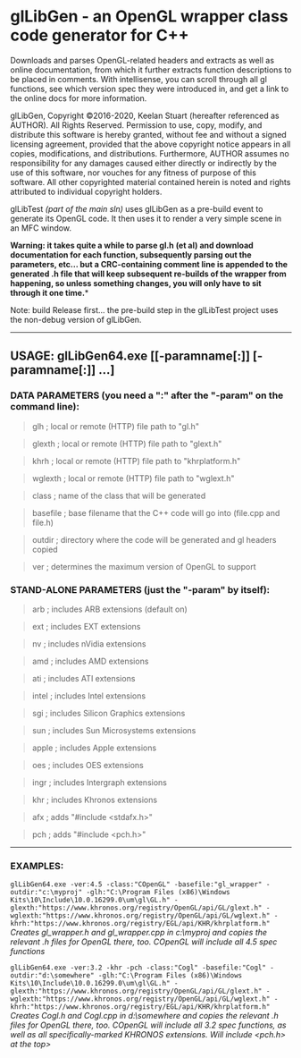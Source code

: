 # glLibGen - an OpenGL wrapper class code generator for C++
Downloads and parses OpenGL-related headers and extracts as well as online documentation, from which it further extracts function descriptions to be placed in comments. With intellisense, you can scroll through all gl functions, see which version spec they were introduced in, and get a link to the online docs for more information.

glLibGen, Copyright ©2016-2020, Keelan Stuart (hereafter referenced as AUTHOR). All Rights Reserved. Permission to use, copy, modify, and distribute this software is hereby granted, without fee and without a signed licensing agreement, provided that the above copyright notice appears in all copies, modifications, and distributions. Furthermore, AUTHOR assumes no responsibility for any damages caused either directly or indirectly by the use of this software, nor vouches for any fitness of purpose of this software.
All other copyrighted material contained herein is noted and rights attributed to individual copyright holders.

glLibTest _(part of the main sln)_ uses glLibGen as a pre-build event to generate its OpenGL code. It then uses it to render a very simple scene in an MFC window.

**Warning: it takes quite a while to parse gl.h (et al) and download documentation for each function, subsequently parsing out the parameters, etc... but a CRC-containing comment line is appended to the generated .h file that will keep subsequent re-builds of the wrapper from happening, so unless something changes, you will only have to sit through it one time.***

Note: build Release first... the pre-build step in the glLibTest project uses the non-debug version of glLibGen.

***

## USAGE: glLibGen64.exe [[-paramname[:]] [-paramname[:]] ...]

### DATA PARAMETERS (you need a ":" after the "-param" on the command line):
> glh                   ; local or remote (HTTP) file path to "gl.h"

> glexth                ; local or remote (HTTP) file path to "glext.h"

> khrh                  ; local or remote (HTTP) file path to "khrplatform.h"

> wglexth               ; local or remote (HTTP) file path to "wglext.h"

> class                 ; name of the class that will be generated

> basefile              ; base filename that the C++ code will go into (file.cpp and file.h)

> outdir                ; directory where the code will be generated and gl headers copied

> ver                   ; determines the maximum version of OpenGL to support


### STAND-ALONE PARAMETERS (just the "-param" by itself):
>arb                   ; includes ARB extensions (default on)

>ext                   ; includes EXT extensions

>nv                    ; includes nVidia extensions

>amd                   ; includes AMD extensions

>ati                   ; includes ATI extensions

>intel                 ; includes Intel extensions

>sgi                   ; includes Silicon Graphics extensions

>sun                   ; includes Sun Microsystems extensions

>apple                 ; includes Apple extensions

>oes                   ; includes OES extensions

>ingr                  ; includes Intergraph extensions

>khr                   ; includes Khronos extensions

>afx                   ; adds "#include <stdafx.h>"

>pch                   ; adds "#include <pch.h>"


***

### EXAMPLES:

```glLibGen64.exe -ver:4.5 -class:"COpenGL" -basefile:"gl_wrapper" -outdir:"c:\myproj" -glh:"C:\Program Files (x86)\Windows Kits\10\Include\10.0.16299.0\um\gl\GL.h" -glexth:"https://www.khronos.org/registry/OpenGL/api/GL/glext.h" -wglexth:"https://www.khronos.org/registry/OpenGL/api/GL/wglext.h" -khrh:"https://www.khronos.org/registry/EGL/api/KHR/khrplatform.h"```
_Creates gl_wrapper.h and gl_wrapper.cpp in c:\myproj and copies the relevant .h files for OpenGL there, too. COpenGL will include all 4.5 spec functions_

```glLibGen64.exe -ver:3.2 -khr -pch -class:"Cogl" -basefile:"Cogl" -outdir:"d:\somewhere" -glh:"C:\Program Files (x86)\Windows Kits\10\Include\10.0.16299.0\um\gl\GL.h" -glexth:"https://www.khronos.org/registry/OpenGL/api/GL/glext.h" -wglexth:"https://www.khronos.org/registry/OpenGL/api/GL/wglext.h" -khrh:"https://www.khronos.org/registry/EGL/api/KHR/khrplatform.h"```
_Creates Cogl.h and Cogl.cpp in d:\somewhere and copies the relevant .h files for OpenGL there, too. COpenGL will include all 3.2 spec functions, as well as all specifically-marked KHRONOS extensions. Will include <pch.h> at the top>_
